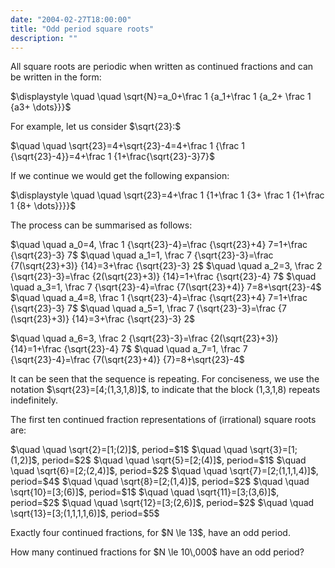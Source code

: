 ```yaml
---
date: "2004-02-27T18:00:00"
title: "Odd period square roots"
description: ""
---
```


<p>All square roots are periodic when written as continued fractions and can be written in the form:</p>

$\displaystyle \quad \quad \sqrt{N}=a_0+\frac 1 {a_1+\frac 1 {a_2+ \frac 1 {a3+ \dots}}}$

<p>For example, let us consider $\sqrt{23}:$</p>
$\quad \quad \sqrt{23}=4+\sqrt{23}-4=4+\frac 1 {\frac 1 {\sqrt{23}-4}}=4+\frac 1  {1+\frac{\sqrt{23}-3}7}$

<p>If we continue we would get the following expansion:</p>

$\displaystyle \quad \quad \sqrt{23}=4+\frac 1 {1+\frac 1 {3+ \frac 1 {1+\frac 1 {8+ \dots}}}}$

<p>The process can be summarised as follows:</p>
<p>
$\quad \quad a_0=4, \frac 1 {\sqrt{23}-4}=\frac {\sqrt{23}+4} 7=1+\frac {\sqrt{23}-3} 7$
$\quad \quad a_1=1, \frac 7 {\sqrt{23}-3}=\frac {7(\sqrt{23}+3)} {14}=3+\frac {\sqrt{23}-3} 2$
$\quad \quad a_2=3, \frac 2 {\sqrt{23}-3}=\frac {2(\sqrt{23}+3)} {14}=1+\frac {\sqrt{23}-4} 7$
$\quad \quad a_3=1, \frac 7 {\sqrt{23}-4}=\frac {7(\sqrt{23}+4)} 7=8+\sqrt{23}-4$
$\quad \quad a_4=8, \frac 1 {\sqrt{23}-4}=\frac {\sqrt{23}+4} 7=1+\frac {\sqrt{23}-3} 7$
$\quad \quad a_5=1, \frac 7 {\sqrt{23}-3}=\frac {7 (\sqrt{23}+3)} {14}=3+\frac {\sqrt{23}-3} 2$

$\quad \quad a_6=3, \frac 2 {\sqrt{23}-3}=\frac {2(\sqrt{23}+3)} {14}=1+\frac {\sqrt{23}-4} 7$
$\quad \quad a_7=1, \frac 7 {\sqrt{23}-4}=\frac {7(\sqrt{23}+4)} {7}=8+\sqrt{23}-4$</p>
<p>It can be seen that the sequence is repeating. For conciseness, we use the notation $\sqrt{23}=[4;(1,3,1,8)]$, to indicate that the block (1,3,1,8) repeats indefinitely.</p>
<p>The first ten continued fraction representations of (irrational) square roots are:</p>
<p>
$\quad \quad \sqrt{2}=[1;(2)]$, period=$1$
$\quad \quad \sqrt{3}=[1;(1,2)]$, period=$2$
$\quad \quad \sqrt{5}=[2;(4)]$, period=$1$
$\quad \quad \sqrt{6}=[2;(2,4)]$, period=$2$
$\quad \quad \sqrt{7}=[2;(1,1,1,4)]$, period=$4$
$\quad \quad \sqrt{8}=[2;(1,4)]$, period=$2$
$\quad \quad \sqrt{10}=[3;(6)]$, period=$1$
$\quad \quad \sqrt{11}=[3;(3,6)]$, period=$2$
$\quad \quad \sqrt{12}=[3;(2,6)]$, period=$2$
$\quad \quad \sqrt{13}=[3;(1,1,1,1,6)]$, period=$5$
</p>
<p>Exactly four continued fractions, for $N \le 13$, have an odd period.</p>
<p>How many continued fractions for $N \le 10\,000$ have an odd period?</p>

